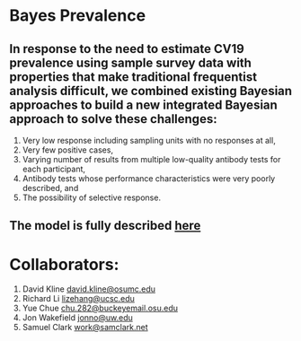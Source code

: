 # Bayes Prevalence

## In response to the need to estimate CV19 prevalence using sample survey data with properties that make traditional frequentist analysis difficult, we combined existing Bayesian approaches to build a new integrated Bayesian approach to solve these challenges:
1. Very low response including sampling units with no responses at all,
2. Very few positive cases,
3. Varying number of results from multiple low-quality antibody tests for each participant,
4. Antibody tests whose performance characteristics were very poorly described, and
5. The possibility of selective response.

## The model is fully described [here](https://arxiv.org/abs/2011.09033)

# Collaborators:
1. David Kline <david.kline@osumc.edu>
2. Richard Li <lizehang@ucsc.edu>
3. Yue Chue <chu.282@buckeyemail.osu.edu>
4. Jon Wakefield <jonno@uw.edu>
5. Samuel Clark <work@samclark.net>
